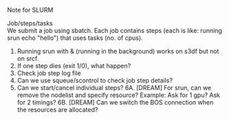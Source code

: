 Note for SLURM

Job/steps/tasks  
We submit a job using sbatch. Each job contains steps (each is like: running srun echo "hello") that uses tasks (no. of cpus).  

1. Running srun with & (running in the background) works on s3df but not on srcf.
2. If one step dies (exit 1/0), what happen?
3. Check job step log file
4. Can we use squeue/scontrol to check job step details?
5. Can we start/cancel individual steps?
6A. [DREAM] For srun, can we remove the nodelist and specify resource?
Example: Ask for 1 gpu? Ask for 2 timings? 
6B. [DREAM] Can we switch the BOS connection when the resources are allocated?



